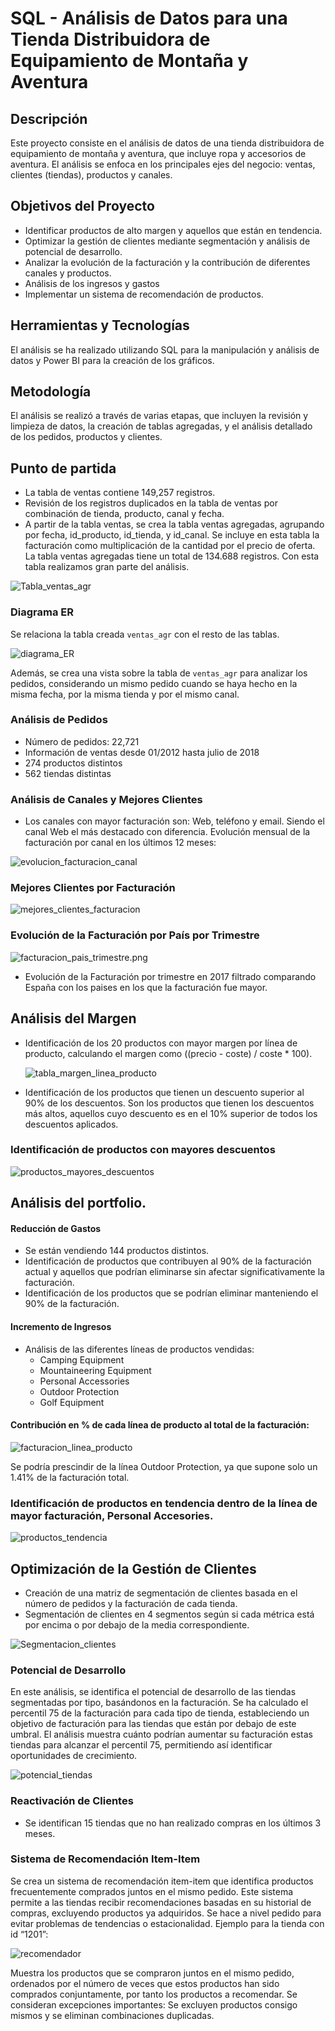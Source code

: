 # SQL - Análisis de Datos para una Tienda Distribuidora de Equipamiento de Montaña y Aventura

## Descripción
Este proyecto consiste en el análisis de datos de una tienda distribuidora de equipamiento de montaña y aventura, que incluye ropa y accesorios de aventura. El análisis se enfoca en los principales ejes del negocio: ventas, clientes (tiendas), productos y canales.

## Objetivos del Proyecto
- Identificar productos de alto margen y aquellos que están en tendencia.
- Optimizar la gestión de clientes mediante segmentación y análisis de potencial de desarrollo.
- Analizar la evolución de la facturación y la contribución de diferentes canales y productos.
- Análisis de los ingresos y gastos
- Implementar un sistema de recomendación de productos.

## Herramientas y Tecnologías
El análisis se ha realizado utilizando SQL para la manipulación y análisis de datos y Power BI para la creación de los gráficos. 

## Metodología
El análisis se realizó a través de varias etapas, que incluyen la revisión y limpieza de datos, la creación de tablas agregadas, y el análisis detallado de los pedidos, productos y clientes.

## Punto de partida
- La tabla de ventas contiene 149,257 registros.
- Revisión de los registros duplicados en la tabla de ventas por combinación de tienda, producto, canal y fecha.
- A partir de la tabla ventas, se crea la tabla ventas agregadas, agrupando por fecha, id_producto, id_tienda, y id_canal. Se incluye en esta tabla la facturación como multiplicación de la cantidad por el precio de oferta. La tabla ventas agregadas tiene un total de 134.688 registros. Con esta tabla realizamos gran parte del análisis. 

![Tabla_ventas_agr](Tabla_ventas_agr.png)

### Diagrama ER
Se relaciona la tabla creada `ventas_agr` con el resto de las tablas.

![diagrama_ER](diagrama_ER.png)

Además, se crea una vista sobre la tabla de `ventas_agr` para analizar los pedidos, considerando un mismo pedido cuando se haya hecho en la misma fecha, por la misma tienda y por el mismo canal.

### Análisis de Pedidos
- Número de pedidos: 22,721
- Información de ventas desde 01/2012 hasta julio de 2018
- 274 productos distintos
- 562 tiendas distintas

### Análisis de Canales y Mejores Clientes
- Los canales con mayor facturación son: Web, teléfono y email. Siendo el canal Web el más destacado con diferencia. 
Evolución mensual de la facturación por canal en los últimos 12 meses:

![evolucion_facturacion_canal](evolucion_facturacion_canal.png)

### Mejores Clientes por Facturación

![mejores_clientes_facturacion](mejores_clientes_facturacion.png)

### Evolución de la Facturación por País por Trimestre

![facturacion_pais_trimestre.png](facturacion_pais_trimestre.png)

- Evolución de la Facturación por trimestre en 2017 filtrado comparando España con los paises en los que la facturación fue mayor. 

## Análisis del Margen
- Identificación de los 20 productos con mayor margen por línea de producto, calculando el margen como ((precio - coste) / coste * 100). 
  
  ![tabla_margen_linea_producto](tabla_margen_linea_producto.png)

- Identificación de los productos que tienen un descuento superior al 90% de los descuentos. Son los productos que tienen los descuentos más altos, aquellos cuyo descuento es en el 10% superior de todos los descuentos aplicados.
  
### Identificación de productos con mayores descuentos

![productos_mayores_descuentos](productos_mayores_descuentos.png)

## Análisis del portfolio. 
#### Reducción de Gastos
- Se están vendiendo 144 productos distintos.
- Identificación de productos que contribuyen al 90% de la facturación actual y aquellos que podrían eliminarse sin afectar significativamente la facturación.
- Identificación de los productos que se podrían eliminar manteniendo el 90% de la facturación. 

#### Incremento de Ingresos
- Análisis de las diferentes líneas de productos vendidas:
  - Camping Equipment
  - Mountaineering Equipment
  - Personal Accessories
  - Outdoor Protection
  - Golf Equipment

#### Contribución en % de cada línea de producto al total de la facturación:

![facturacion_linea_producto](facturacion_linea_producto.png)

Se podría prescindir de la línea Outdoor Protection, ya que supone solo un 1.41% de la facturación total.

### Identificación de productos en tendencia dentro de la línea de mayor facturación, Personal Accesories. 

![productos_tendencia](productos_tendencia.png)

## Optimización de la Gestión de Clientes
- Creación de una matriz de segmentación de clientes basada en el número de pedidos y la facturación de cada tienda.
- Segmentación de clientes en 4 segmentos según si cada métrica está por encima o por debajo de la media correspondiente.

![Segmentacion_clientes](Segmentacion_clientes.png)

### Potencial de Desarrollo
En este análisis, se identifica el potencial de desarrollo de las tiendas segmentadas por tipo, basándonos en la facturación. 
Se ha calculado el percentil 75 de la facturación para cada tipo de tienda, estableciendo un objetivo de facturación para las tiendas que están por debajo de este umbral. 
El análisis muestra cuánto podrían aumentar su facturación estas tiendas para alcanzar el percentil 75, permitiendo así identificar oportunidades de crecimiento.

![potencial_tiendas](potencial_tiendas.png)

### Reactivación de Clientes
- Se identifican 15 tiendas que no han realizado compras en los últimos 3 meses.
  
### Sistema de Recomendación Item-Item
Se crea un sistema de recomendación item-item que identifica productos frecuentemente comprados juntos en el mismo pedido. 
Este sistema permite a las tiendas recibir recomendaciones basadas en su historial de compras, excluyendo productos ya adquiridos. Se hace a nivel pedido para evitar problemas de tendencias o estacionalidad. 
Ejemplo para la tienda con id “1201”: 

![recomendador](recomendador.png)

Muestra los productos que se compraron juntos en el mismo pedido, ordenados por el número de veces que estos productos han sido comprados conjuntamente, por tanto los productos a recomendar. 
Se consideran excepciones importantes: Se excluyen productos consigo mismos y se eliminan combinaciones duplicadas. 
